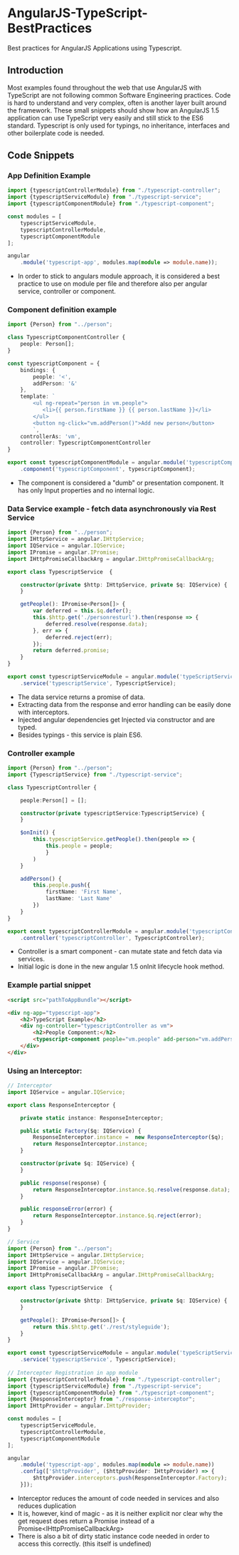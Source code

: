 # AngularJS-TypeScript-BestPractices
 Best practices for AngularJS Applications using Typescript.
 
## Introduction 
 Most examples found throughout the web that use AngularJS with TypeScript are not following common Software Engineering practices. 
 Code is hard to understand and very complex, often is another layer built around the framework.
 These small snippets should show how an AngularJS 1.5 application can use TypeScript very easily and still stick to the ES6 standard. Typescript is only used for typings, no inheritance, interfaces and other boilerplate code is needed.
 
## Code Snippets 
 
### App Definition Example

```TypeScript
import {typescriptControllerModule} from "./typescript-controller";
import {typescriptServiceModule} from "./typescript-service";
import {typescriptComponentModule} from "./typescript-component";

const modules = [
    typescriptServiceModule,
    typescriptControllerModule,
    typescriptComponentModule
];

angular
    .module('typescript-app', modules.map(module => module.name));
```
* In order to stick to angulars module approach, it is considered a best practice to use on module per file and therefore also per angular service, controller or component.

### Component definition example

```TypeScript
import {Person} from "../person";

class TypescriptComponentController {
    people: Person[];
}

const typescriptComponent = {
    bindings: {
        people: '<',
        addPerson: '&'
    },
    template: `
        <ul ng-repeat="person in vm.people">
           <li>{{ person.firstName }} {{ person.lastName }}</li>
        </ul>
        <button ng-click="vm.addPerson()">Add new person</button>
        `,
    controllerAs: 'vm',
    controller: TypescriptComponentController
}

export const typescriptComponentModule = angular.module('typescriptComponentModule', [])
    .component('typescriptComponent', typescriptComponent);
```
* The component is considered a "dumb" or presentation component. It has only Input properties and no internal logic.

### Data Service example - fetch data asynchronously via Rest Service

```TypeScript
import {Person} from "../person";
import IHttpService = angular.IHttpService;
import IQService = angular.IQService;
import IPromise = angular.IPromise;
import IHttpPromiseCallbackArg = angular.IHttpPromiseCallbackArg;

export class TypescriptService  {

	constructor(private $http: IHttpService, private $q: IQService) {
	}

	getPeople(): IPromise<Person[]> {
		var deferred = this.$q.defer();
		this.$http.get('./personresturl').then(response => {
			deferred.resolve(response.data);
		}, err => {
			deferred.reject(err);
		});
		return deferred.promise;
	}
}

export const typescriptServiceModule = angular.module('typeScriptService_module', [])
	.service('typescriptService', TypescriptService);
```

* The data service returns a promise of data.
* Extracting data from the response and error handling can be easily done with interceptors.
* Injected angular dependencies get Injected via constructor and are typed. 
* Besides typings - this service is plain ES6.

### Controller example
```TypeScript
import {Person} from "../person";
import {TypescriptService} from "./typescript-service";

class TypescriptController {

    people:Person[] = [];

    constructor(private typescriptService:TypescriptService) {
    }

    $onInit() {
        this.typescriptService.getPeople().then(people => {
            this.people = people;
            }
        )
    }

    addPerson() {
        this.people.push({
            firstName: 'First Name',
            lastName: 'Last Name'
        })
    }
}

export const typescriptControllerModule = angular.module('typescriptControllerModule', [])
    .controller('typescriptController', TypescriptController);
```
* Controller is a smart component - can mutate state and fetch data via services. 
* Initial logic is done in the new angular 1.5 onInit lifecycle hook method.

### Example partial snippet
```HTML
<script src="pathToAppBundle"></script>

<div ng-app="typescript-app">
	<h2>TypeScript Example</h2>
	<div ng-controller="typescriptController as vm">
		<h2>People Component:</h2>
		<typescript-component people="vm.people" add-person="vm.addPerson()"></typescript-component>
	</div>
</div>
```

### Using an Interceptor: 
```TypeScript
// Interceptor
import IQService = angular.IQService;

export class ResponseInterceptor {

    private static instance: ResponseInterceptor;

    public static Factory($q: IQService) {
        ResponseInterceptor.instance =  new ResponseInterceptor($q);
        return ResponseInterceptor.instance;
    }

    constructor(private $q: IQService) {
    }

    public response(response) {
        return ResponseInterceptor.instance.$q.resolve(response.data);
    }

    public responseError(error) {
        return ResponseInterceptor.instance.$q.reject(error);
    }
}

// Service
import {Person} from "../person";
import IHttpService = angular.IHttpService;
import IQService = angular.IQService;
import IPromise = angular.IPromise;
import IHttpPromiseCallbackArg = angular.IHttpPromiseCallbackArg;

export class TypescriptService  {

	constructor(private $http: IHttpService, private $q: IQService) {
	}

	getPeople(): IPromise<Person[]> {
		return this.$http.get('./rest/styleguide');
	}
}

export const typescriptServiceModule = angular.module('typeScriptService_module', [])
	.service('typescriptService', TypescriptService);
	
// Intercepter Registration in app module
import {typescriptControllerModule} from "./typescript-controller";
import {typescriptServiceModule} from "./typescript-service";
import {typescriptComponentModule} from "./typescript-component";
import {ResponseInterceptor} from "./response-interceptor";
import IHttpProvider = angular.IHttpProvider;

const modules = [
    typescriptServiceModule,
    typescriptControllerModule,
    typescriptComponentModule
];

angular
    .module('typescript-app', modules.map(module => module.name))
    .config(['$httpProvider', ($httpProvider: IHttpProvider) => {
        $httpProvider.interceptors.push(ResponseInterceptor.Factory);
    }]);

```
* Interceptor reduces the amount of code needed in services and also reduces duplication
* It is, however, kind of magic - as it is neither explicit nor clear why the get request does return a Promise<T> instead of a Promise<IHttpPromiseCallbackArg<T>>
* There is also a bit of dirty static instance code needed in order to access this correctly. (this itself is undefined)
